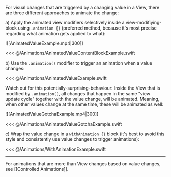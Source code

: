 For visual changes that are triggered by a changing value in a View, there are three different approaches to animate the change:

a) Apply the animated view modifiers selectively inside a view-modifiying-block using `.animation {}` (preferred method, because it's most precise regarding what animation gets applied to what):

![[AnimatedValueExample.mp4|300]]

<<< @/Animations/AnimatedValueContentBlockExample.swift

b) Use the `.animation()` modifier to trigger an animation when a value changes:

<<< @/Animations/AnimatedValueExample.swift

Watch out for this potentially-surprising-behaviour: Inside the View that is modified by `.animation()`, all changes that happen in the same "view update cycle" together with the value change, will be animated. Meaning, when other values change at the same time, these will be animated as well:

![[AnimatedValueGotchaExample.mp4|300]]

<<< @/Animations/AnimatedValueGotchaExample.swift

c) Wrap the value change in a `withAnimation {}` block (it's best to avoid this style and consistently use value changes to trigger animations):

<<< @/Animations/WithAnimationExample.swift


---

For animations that are more than View changes based on value changes, see [[Controlled Animations]].

